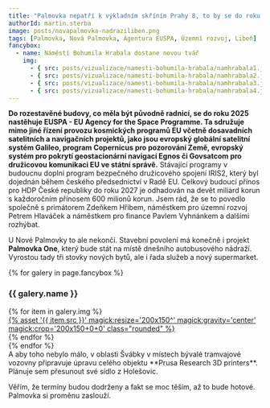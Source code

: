 ```yaml
---
title: "Palmovka nepatří k výkladním skříním Prahy 8, to by se do roku 2025 mělo změnit" 
authorId: martin.sterba
image: posts/novapalmovka-nadraziliben.png
tags: [Palmovka, Nová Palmovka, Agentura EUSPA, Územní rozvoj, Libeň]
fancybox:
  - name: Náměstí Bohumila Hrabala dostane novou tvář
    img:
      - { src: posts/vizualizace/namesti-bohumila-hrabala/namhrabala1.jpg, title: Náměstí Bohumila Hrabala dostane novou tvář }
      - { src: posts/vizualizace/namesti-bohumila-hrabala/namhrabala2.jpg, title: Náměstí Bohumila Hrabala dostane novou tvář }
      - { src: posts/vizualizace/namesti-bohumila-hrabala/namhrabala3.jpg, title: Náměstí Bohumila Hrabala dostane novou tvář }
      - { src: posts/vizualizace/namesti-bohumila-hrabala/namhrabala4.jpg, title: Náměstí Bohumila Hrabala dostane novou tvář }
---
```


**Do rozestavěné budovy, co měla být původně radnicí, se do roku 2025 nastěhuje EUSPA - EU Agency for the Space Programme. Ta sdružuje mimo jiné řízení provozu kosmických programů EU včetně dosavadních satelitních a navigačních projektů, jako jsou evropský globální satelitní systém Galileo, program Copernicus pro pozorování Země, evropský systém pro pokrytí geostacionární navigací Egnos či Govsatcom pro družicovou komunikaci EU ve státní správě.** Stávající programy v budoucnu doplní program bezpečného družicového spojení IRIS2, který byl dojednán během českého předsednictví v Radě EU. Celkový budoucí přínos pro HDP České republiky do roku 2027 je odhadován na devět miliard korun s každoročním přínosem 600 milionů korun. Jsem rád, že se to povedlo společně s primátorem Zdeňkem Hřibem, náměstkem pro územní rozvoj Petrem Hlaváček a náměstkem pro finance Pavlem Vyhnánkem a dalšími rozhýbat. 

U Nové Palmovky to ale nekončí. Stavební povolení má konečně i projekt **Palmovka One**, který bude stát na místě dnešního autobusového nádraží. Vyrostou tady tři stovky nových bytů, ale i řada služeb a nový supermarket. 

{% for galery in page.fancybox %}
<div class="mt-4">
  <h3>{{ galery.name }}</h3>
  <div class="grid grid-cols-4 gap-4">
  {% for item in galery.img %}
    <div class="">
      <a data-fancybox="gallery" href="{% asset '{{ item.src }}' @path %}" data-caption="{{ item.title }}">{% asset '{{ item.src }}' magick:resize='200x150^' magick:gravity='center' magick:crop='200x150+0+0' class="rounded" %}</a>
    </div>
  {% endfor %}
  </div>
</div>
{% endfor %}
<br />
A aby toho nebylo málo, v oblasti Švábky v místech bývalé tramvajové vozovny připravuje úpravu celého objektu **Prusa Research 3D printers**. Plánuje sem přesunout své sídlo z Holešovic.

Věřím, že termíny budou dodrženy a fakt se moc těším, až to bude hotové. Palmovka si proměnu zaslouží.
